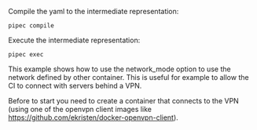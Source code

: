 Compile the yaml to the intermediate representation:

```
pipec compile
```

Execute the intermediate representation:

```
pipec exec
```

This example shows how to use the network_mode option to use the network defined
by other container. This is useful for example to allow the CI to connect with servers
behind a VPN.

Before to start you need to create a container that connects to the VPN (using one of
the openvpn client images like https://github.com/ekristen/docker-openvpn-client).
